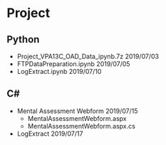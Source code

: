 # Project

## Python
* Project_VPA13C_OAD_Data_ipynb.7z 2019/07/03
* FTPDataPreparation.ipynb 2019/07/05
* LogExtract.ipynb 2019/07/10

## C#
* Mental Assessment Webform   2019/07/15
    * MentalAssessmentWebform.aspx
    * MentalAssessmentWebform.aspx.cs
* LogExtract  2019/07/17
